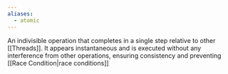 ```yaml
---
aliases:
  - atomic
---
```

An indivisible operation that completes in a single step relative to other [[Threads]]. It appears instantaneous and is executed without any interference from other operations, ensuring consistency and preventing [[Race Condition|race conditions]]
